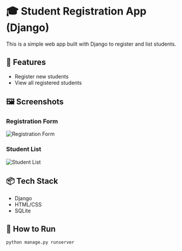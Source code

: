# 🎓 Student Registration App (Django)

This is a simple web app built with Django to register and list students.

## 🚀 Features

- Register new students
- View all registered students

## 🖼️ Screenshots

### Registration Form
![Registration Form](images/Stpro1.png)

### Student List
![Student List](images/Stpro2.png)

## 📦 Tech Stack

- Django
- HTML/CSS
- SQLite

## 🔧 How to Run

```bash
python manage.py runserver


